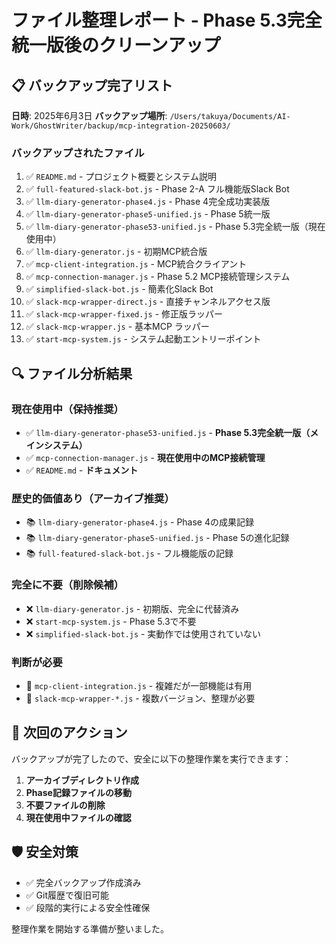 # ファイル整理レポート - Phase 5.3完全統一版後のクリーンアップ

## 📋 バックアップ完了リスト

**日時**: 2025年6月3日
**バックアップ場所**: `/Users/takuya/Documents/AI-Work/GhostWriter/backup/mcp-integration-20250603/`

### バックアップされたファイル

1. ✅ `README.md` - プロジェクト概要とシステム説明
2. ✅ `full-featured-slack-bot.js` - Phase 2-A フル機能版Slack Bot
3. ✅ `llm-diary-generator-phase4.js` - Phase 4完全成功実装版
4. ✅ `llm-diary-generator-phase5-unified.js` - Phase 5統一版
5. ✅ `llm-diary-generator-phase53-unified.js` - Phase 5.3完全統一版（現在使用中）
6. ✅ `llm-diary-generator.js` - 初期MCP統合版
7. ✅ `mcp-client-integration.js` - MCP統合クライアント
8. ✅ `mcp-connection-manager.js` - Phase 5.2 MCP接続管理システム
9. ✅ `simplified-slack-bot.js` - 簡素化Slack Bot
10. ✅ `slack-mcp-wrapper-direct.js` - 直接チャンネルアクセス版
11. ✅ `slack-mcp-wrapper-fixed.js` - 修正版ラッパー
12. ✅ `slack-mcp-wrapper.js` - 基本MCP ラッパー
13. ✅ `start-mcp-system.js` - システム起動エントリーポイント

## 🔍 ファイル分析結果

### 現在使用中（保持推奨）
- ✅ `llm-diary-generator-phase53-unified.js` - **Phase 5.3完全統一版（メインシステム）**
- ✅ `mcp-connection-manager.js` - **現在使用中のMCP接続管理**
- ✅ `README.md` - **ドキュメント**

### 歴史的価値あり（アーカイブ推奨）
- 📚 `llm-diary-generator-phase4.js` - Phase 4の成果記録
- 📚 `llm-diary-generator-phase5-unified.js` - Phase 5の進化記録
- 📚 `full-featured-slack-bot.js` - フル機能版の記録

### 完全に不要（削除候補）
- ❌ `llm-diary-generator.js` - 初期版、完全に代替済み
- ❌ `start-mcp-system.js` - Phase 5.3で不要
- ❌ `simplified-slack-bot.js` - 実動作では使用されていない

### 判断が必要
- 🤔 `mcp-client-integration.js` - 複雑だが一部機能は有用
- 🤔 `slack-mcp-wrapper-*.js` - 複数バージョン、整理が必要

## 🎯 次回のアクション

バックアップが完了したので、安全に以下の整理作業を実行できます：

1. **アーカイブディレクトリ作成**
2. **Phase記録ファイルの移動**
3. **不要ファイルの削除**
4. **現在使用中ファイルの確認**

## 🛡️ 安全対策

- ✅ 完全バックアップ作成済み
- ✅ Git履歴で復旧可能
- ✅ 段階的実行による安全性確保

整理作業を開始する準備が整いました。